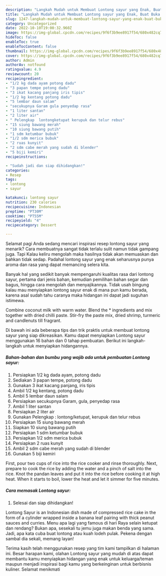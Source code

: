```yaml
---
description: "Langkah Mudah untuk Membuat Lontong sayur yang Enak, Buat Buka Puasa}"
title: "Langkah Mudah untuk Membuat Lontong sayur yang Enak, Buat Buka Puasa}"
slug: 1247-langkah-mudah-untuk-membuat-lontong-sayur-yang-enak-buat-buka-puasa
category: Uncategorized
date: 2022-10-10T19:00:32.960Z
image: https://img-global.cpcdn.com/recipes/9f6f3b9ee8917f54/680x482cq70/lontong-sayur-foto-resep-utama.jpg
hideToc: false
enableToc: true
enableTocContent: false
thumbnail: https://img-global.cpcdn.com/recipes/9f6f3b9ee8917f54/680x482cq70/lontong-sayur-foto-resep-utama.jpg
cover: https://img-global.cpcdn.com/recipes/9f6f3b9ee8917f54/680x482cq70/lontong-sayur-foto-resep-utama.jpg
author: Admin
authorAv: notfound
ratingvalue: 4.9
reviewcount: 20
recipeingredient:
- "1/2 kg dada ayam potong dadu"
- "3 papan tempe potong dadu"
- "3 ikat kacang panjang iris tipis"
- "1/2 kg kentang potong dadu"
- "5 lembar daun salam"
- "secukupnya Garam gula penyedap rasa"
- "1 liter santan"
- "2 liter air"
- " Pelengkap  lontongketupat kerupuk dan telur rebus"
- "15 siung bawang merah"
- "10 siung bawang putih"
- "1 sdm ketumbar bubuk"
- "1/2 sdm merica bubuk"
- "2 ruas kunyit"
- "2 sdm cabe merah yang sudah di blender"
- "5 biji kemiri"
recipeinstructions:

- "Sudah jadi dan siap dihidangkan!"
categories:
- Resep
tags:
- lontong
- sayur

katakunci: lontong sayur 
nutrition: 230 calories
recipecuisine: Indonesian
preptime: "PT30M"
cooktime: "PT55M"
recipeyield: "4"
recipecategory: Dessert

---
```



Selamat pagi Anda sedang mencari inspirasi resep lontong sayur yang menarik? Cara membuatnya sangat tidak terlalu sulit namun tidak gampang juga. Tapi Kalau keliru mengolah maka hasilnya tidak akan memuaskan dan bahkan tidak sedap. Padahal lontong sayur yang enak seharusnya punya aroma dan rasa yang dapat memancing selera kita.


Banyak hal yang sedikit banyak mempengaruhi kualitas rasa dari lontong sayur, pertama dari jenis bahan, kemudian pemilihan bahan segar dan bagus, hingga cara mengolah dan menyajikannya. Tidak usah bingung kalau mau menyiapkan lontong sayur enak di mana pun kamu berada, karena asal sudah tahu caranya maka hidangan ini dapat jadi suguhan istimewa.

Combine coconut milk with warm water. Blend the * ingredients and mix together with dried chilli paste. Stir-fry the paste mix, dried shrimp, turmeric and candlenuts till fragrant.


Di bawah ini ada beberapa tips dan trik praktis untuk membuat lontong sayur yang siap dikreasikan. Kamu dapat menyiapkan Lontong sayur menggunakan 16 bahan dan 0 tahap pembuatan. Berikut ini langkah-langkah untuk menyiapkan hidangannya.

<!--inarticleads1-->

##### Bahan-bahan dan bumbu yang wajib ada untuk pembuatan Lontong sayur:

1. Persiapkan 1/2 kg dada ayam, potong dadu
1. Sediakan 3 papan tempe, potong dadu
1. Gunakan 3 ikat kacang panjang, iris tipis
1. Ambil 1/2 kg kentang, potong dadu
1. Ambil 5 lembar daun salam
1. Persiapkan secukupnya Garam, gula, penyedap rasa
1. Ambil 1 liter santan
1. Persiapkan 2 liter air
1. Gunakan  Pelengkap : lontong/ketupat, kerupuk dan telur rebus
1. Persiapkan 15 siung bawang merah
1. Siapkan 10 siung bawang putih
1. Persiapkan 1 sdm ketumbar bubuk
1. Persiapkan 1/2 sdm merica bubuk
1. Persiapkan 2 ruas kunyit
1. Ambil 2 sdm cabe merah yang sudah di blender
1. Gunakan 5 biji kemiri


First, pour two cups of rice into the rice cooker and rinse thoroughly. Next, prepare to cook the rice by adding the water and a pinch of salt into the rice. Knot the pandan leaves and put it into the rice before cooking it at high heat. When it starts to boil, lower the heat and let it simmer for five minutes. 

<!--inarticleads2-->

##### Cara memasak Lontong sayur:


1. Selesai dan siap dihidangkan!

Lontong Sayur is an Indonesian dish made of compressed rice cake in the form of a cylinder wrapped inside a banana leaf pairing with thick peanut sauces and curries. Menu apa lagi yang famous di hari Raya selain ketupat dan rendang? Bukan apa, sesekali tu jemu juga makan benda yang sama. Jadi, apa kata cuba buat lontong atau kuah lodeh pulak. Pekena dengan sambal dia sekali, memang layan! 

Terima kasih telah menggunakan resep yang tim kami tampilkan di halaman ini. Besar harapan kami, olahan Lontong sayur yang mudah di atas dapat membantu kamu menyiapkan hidangan yang enak untuk keluarga/teman maupun menjadi inspirasi bagi kamu yang berkeinginan untuk berbisnis kuliner. Selamat menikmati
